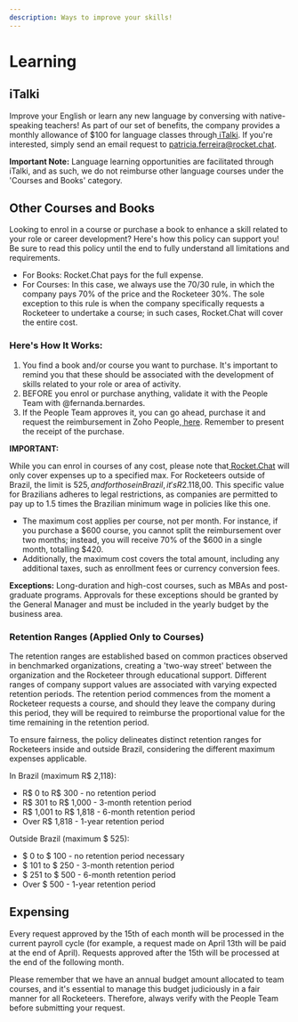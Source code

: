 ```yaml
---
description: Ways to improve your skills!
---
```


# Learning

## iTalki

Improve your English or learn any new language by conversing with native-speaking teachers! As part of our set of benefits, the company provides a monthly allowance of $100 for language classes through[ iTalki](https://www.italki.com/dashboard). If you're interested, simply send an email request to patricia.ferreira@rocket.chat.

**Important Note:** Language learning opportunities are facilitated through iTalki, and as such, we do not reimburse other language courses under the 'Courses and Books' category.

## Other Courses and Books

Looking to enrol in a course or purchase a book to enhance a skill related to your role or career development? Here's how this policy can support you! Be sure to read this policy until the end to fully understand all limitations and requirements.

* For Books: Rocket.Chat pays for the full expense.
* For Courses: In this case, we always use the 70/30 rule, in which the company pays 70% of the price and the Rocketeer 30%. The sole exception to this rule is when the company specifically requests a Rocketeer to undertake a course; in such cases, Rocket.Chat will cover the entire cost.

### **Here's How It Works:**

1. You find a book and/or course you want to purchase. It's important to remind you that these should be associated with the development of skills related to your role or area of activity.
2. BEFORE you enrol or purchase anything, validate it with the People Team with @fernanda.bernardes.
3. If the People Team approves it, you can go ahead, purchase it and request the reimbursement in Zoho People,[ here](https://people.zoho.com/rocketchat/zp#compensation/form/listview-formId:524549000001045001/viewId:524549000001045003). Remember to present the receipt of the purchase.

**IMPORTANT:**

While you can enrol in courses of any cost, please note that[ Rocket.Chat](https://rocket.chat/) will only cover expenses up to a specified max. For Rocketeers outside of Brazil, the limit is $525, and for those in Brazil, it's R$2.118,00. This specific value for Brazilians adheres to legal restrictions, as companies are permitted to pay up to 1.5 times the Brazilian minimum wage in policies like this one.

* The maximum cost applies per course, not per month. For instance, if you purchase a $600 course, you cannot split the reimbursement over two months; instead, you will receive 70% of the $600 in a single month, totalling $420.
* Additionally, the maximum cost covers the total amount, including any additional taxes, such as enrollment fees or currency conversion fees.

**Exceptions:** Long-duration and high-cost courses, such as MBAs and post-graduate programs. Approvals for these exceptions should be granted by the General Manager and must be included in the yearly budget by the business area.

### Retention Ranges (Applied Only to Courses)

The retention ranges are established based on common practices observed in benchmarked organizations, creating a 'two-way street' between the organization and the Rocketeer through educational support. Different ranges of company support values are associated with varying expected retention periods. The retention period commences from the moment a Rocketeer requests a course, and should they leave the company during this period, they will be required to reimburse the proportional value for the time remaining in the retention period.

To ensure fairness, the policy delineates distinct retention ranges for Rocketeers inside and outside Brazil, considering the different maximum expenses applicable.

In Brazil (maximum R$ 2,118):

* R$ 0 to R$ 300 - no retention period
* R$ 301 to R$ 1,000 - 3-month retention period
* R$ 1,001 to R$ 1,818 - 6-month retention period
* Over R$ 1,818 - 1-year retention period

Outside Brazil (maximum $ 525):

* $ 0 to $ 100 - no retention period necessary
* $ 101 to $ 250 - 3-month retention period
* $ 251 to $ 500 - 6-month retention period
* Over $ 500 - 1-year retention period

## Expensing

Every request approved by the 15th of each month will be processed in the current payroll cycle (for example, a request made on April 13th will be paid at the end of April). Requests approved after the 15th will be processed at the end of the following month.

Please remember that we have an annual budget amount allocated to team courses, and it's essential to manage this budget judiciously in a fair manner for all Rocketeers. Therefore, always verify with the People Team before submitting your request.
